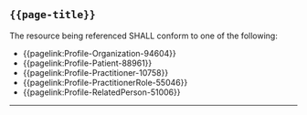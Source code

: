 ## <code>{{page-title}}</code>

The resource being referenced SHALL conform to one of the following:

- {{pagelink:Profile-Organization-94604}}
- {{pagelink:Profile-Patient-88961}}
- {{pagelink:Profile-Practitioner-10758}}
- {{pagelink:Profile-PractitionerRole-55046}}
- {{pagelink:Profile-RelatedPerson-51006}}

---